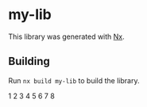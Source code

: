 # my-lib

This library was generated with [Nx](https://nx.dev).

## Building

Run `nx build my-lib` to build the library.

1
2
3
4
5
6
7
8
